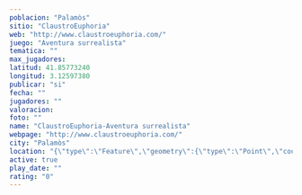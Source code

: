 ```yaml
---
poblacion: "Palamòs"
sitio: "ClaustroEuphoria"
web: "http://www.claustroeuphoria.com/"
juego: "Aventura surrealista"
tematica: ""
max_jugadores: 
latitud: 41.85773240
longitud: 3.12597380
publicar: "si"
fecha: ""
jugadores: ""
valoracion: 
foto: ""
name: "ClaustroEuphoria-Aventura surrealista"
webpage: "http://www.claustroeuphoria.com/"
city: "Palamòs"
location: "{\"type\":\"Feature\",\"geometry\":{\"type\":\"Point\",\"coordinates\":[3.1259738,41.8577324]}}"
active: true
play_date: ""
rating: "0"
---
```

